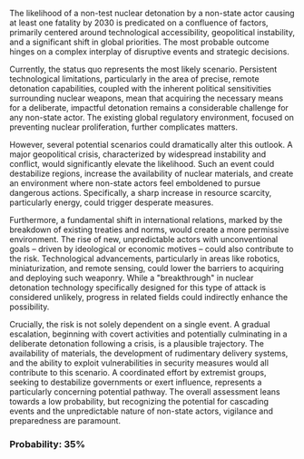 The likelihood of a non-test nuclear detonation by a non-state actor causing at least one fatality by 2030 is predicated on a confluence of factors, primarily centered around technological accessibility, geopolitical instability, and a significant shift in global priorities. The most probable outcome hinges on a complex interplay of disruptive events and strategic decisions. 

Currently, the status quo represents the most likely scenario. Persistent technological limitations, particularly in the area of precise, remote detonation capabilities, coupled with the inherent political sensitivities surrounding nuclear weapons, mean that acquiring the necessary means for a deliberate, impactful detonation remains a considerable challenge for any non-state actor. The existing global regulatory environment, focused on preventing nuclear proliferation, further complicates matters. 

However, several potential scenarios could dramatically alter this outlook. A major geopolitical crisis, characterized by widespread instability and conflict, would significantly elevate the likelihood. Such an event could destabilize regions, increase the availability of nuclear materials, and create an environment where non-state actors feel emboldened to pursue dangerous actions. Specifically, a sharp increase in resource scarcity, particularly energy, could trigger desperate measures. 

Furthermore, a fundamental shift in international relations, marked by the breakdown of existing treaties and norms, would create a more permissive environment. The rise of new, unpredictable actors with unconventional goals – driven by ideological or economic motives – could also contribute to the risk. Technological advancements, particularly in areas like robotics, miniaturization, and remote sensing, could lower the barriers to acquiring and deploying such weaponry. While a "breakthrough" in nuclear detonation technology specifically designed for this type of attack is considered unlikely, progress in related fields could indirectly enhance the possibility. 

Crucially, the risk is not solely dependent on a single event. A gradual escalation, beginning with covert activities and potentially culminating in a deliberate detonation following a crisis, is a plausible trajectory. The availability of materials, the development of rudimentary delivery systems, and the ability to exploit vulnerabilities in security measures would all contribute to this scenario. A coordinated effort by extremist groups, seeking to destabilize governments or exert influence, represents a particularly concerning potential pathway. The overall assessment leans towards a low probability, but recognizing the potential for cascading events and the unpredictable nature of non-state actors, vigilance and preparedness are paramount.

### Probability: 35%